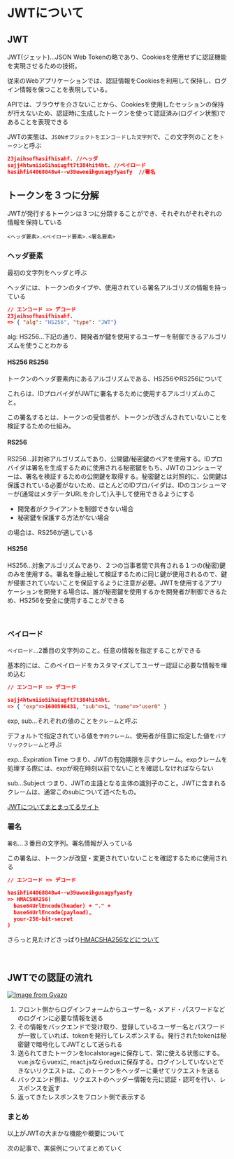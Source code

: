 # JWTについて

## JWT

JWT(ジェット)...JSON Web Tokenの略であり、Cookiesを使用せずに認証機能を実現させるための技術。

従来のWebアプリケーションでは、認証情報をCookiesを利用して保持し、ログイン情報を保つことを表現している。

APIでは、ブラウザを介さないことから、Cookiesを使用したセッションの保持が行えないため、認証時に生成したトークンを使って認証済み(ログイン状態)であることを表現できる

JWTの実態は、`JSONオブジェクトをエンコードした文字列`で、この文字列のことを`トークン`と呼ぶ

```JSON
23jaihsofhasifhisahf. //ヘッダ
sajj4htwniio5ihaiugft7t384hit4ht. //ペイロード
hasihfi44068048w4--w39uwoeihgusagyfyasfy  //署名
```

## トークンを３つに分解

JWTが発行するトークンは３つに分類することができ、それぞれがぞれぞれの情報を保持している

`<ヘッダ要素>.<ペイロード要素>.<署名要素>`

### ヘッダ要素

最初の文字列をヘッダと呼ぶ

ヘッダには、トークンのタイプや、使用されている署名アルゴリズの情報を持っている

```JSON
// エンコード => デコード
23jaihsofhasifhisahf.
=> { "alg": "HS256", "type": "JWT"}
```

alg: HS256...下記の通り、開発者が鍵を使用するユーザーを制御できるアルゴリズムを使うことわかる

#### HS256 RS256

トークンのヘッダ要素内にあるアルゴリズムである、HS256やRS256について

これらは、IDプロバイダがJWTに署名するために使用するアルゴリズムのこと。

この署名するとは、トークンの受信者が、トークンが改ざんされていないことを検証するための仕組み。

#### RS256

RS256...非対称アルゴリズムであり、公開鍵/秘密鍵のペアを使用する。IDプロバイダは署名を生成するために使用される秘密鍵をもち、JWTのコンシューマーは、署名を検証するための公開鍵を取得する。秘密鍵とは対照的に、公開鍵は保護されている必要がないため、ほとんどのIDプロバイダは、IDのコンシューマーが(通常はメタデータURLを介して)入手して使用できるようにする

- 開発者がクライアントを制御できない場合
- 秘密鍵を保護する方法がない場合

の場合は、RS256が適している


#### HS256

HS256...対象アルゴリズムであり、２つの当事者間で共有される１つの(秘密)鍵のみを使用する。署名を静止絵して検証するために同じ鍵が使用されるので、鍵が侵害されていないことを保証するように注意が必要。JWTを使用するアプリケーションを開発する場合は、誰が秘密鍵を使用するかを開発者が制御できるため、HS256を安全に使用することができる

<br>

### ペイロード

`ペイロード`...2番目の文字列のこと。任意の情報を指定することができる

基本的には、このペイロードをカスタマイズしてユーザー認証に必要な情報を埋め込む

```JSON
// エンコード => デコード

sajj4htwniio5ihaiugft7t384hit4ht.
=> { "exp"=>1600596431, "sub"=>1, "name"=>"user0" }
```

exp, sub...それぞれの値のことを`クレーム`と呼ぶ

デフォルトで指定されている値を`予約クレーム`、使用者が任意に指定した値を`パブリッククレーム`と呼ぶ

exp...Expiration Time つまり、JWTの有効期限を示すクレーム。expクレームを処理する際には、expが現在時刻以前でないことを確認しなければならない

sub...Subject つまり、JWTの主語となる主体の識別子のこと。JWTに含まれるクレームは、通常このsubについて述べたもの。

[JWTについてまとまってるサイト](https://openid-foundation-japan.github.io/draft-ietf-oauth-json-web-token-11.ja.html)


### 署名

`署名`...３番目の文字列。署名情報が入っている

この署名は、トークンが改竄・変更されていないことを確認するために使用される

```JSON
// エンコード => デコード

hasihfi44068048w4--w39uwoeihgusagyfyasfy
=> HMACSHA256(
  base64UrlEncode(header) + "." +
  base64UrlEncode(payload),
  your-256-bit-secret
)
```


さらっと見たけどさっぱり[HMACSHA256などについて](https://qiita.com/TakahikoKawasaki/items/8f0e422c7edd2d220e06)

<br>

## JWTでの認証の流れ

[![Image from Gyazo](https://i.gyazo.com/84539d7beff745e16027063d73e69e6f.png)](https://gyazo.com/84539d7beff745e16027063d73e69e6f)

1. フロント側からログインフォームからユーザー名・メアド・パスワードなどのログインに必要な情報を送る
2. その情報をバックエンドで受け取り、登録しているユーザー名とパスワードが一致していれば、tokenを発行してレスポンスする。発行されたtokenは秘密鍵で暗号化してJWTとして送られる
3. 送られてきたトークンをlocalstorageに保存して、常に使える状態にする。vue.jsならvuexに, react.jsならreduxに保存する。ログインしていないとできないリクエストは、このトークンをヘッダーに乗せてリクエストを送る
4. バックエンド側は、リクエストのヘッダー情報を元に認証・認可を行い、レスポンスを返す
5. 返ってきたレスポンスをフロント側で表示する

### まとめ

以上がJWTの大まかな機能や概要について

次の記事で、実装例についてまとめていく[]()
